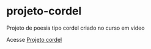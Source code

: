 # projeto-cordel
 Projeto de poesia tipo cordel criado no curso em vídeo

<p>Acesse <a href="https://lucodego.github.io/projeto-cordel/" target="_blank">Projeto cordel</a></p>